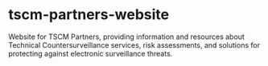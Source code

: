 # tscm-partners-website
Website for TSCM Partners, providing information and resources about Technical Countersurveillance services, risk assessments, and solutions for protecting against electronic surveillance threats.
